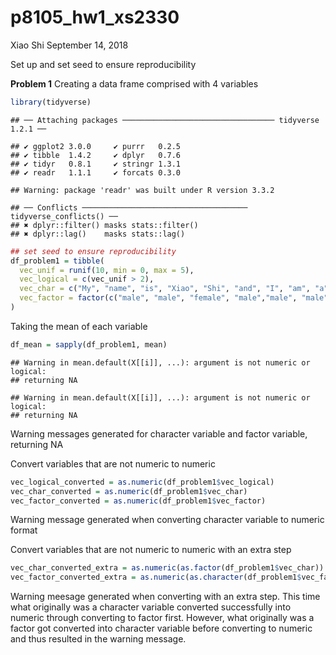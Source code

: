 p8105\_hw1\_xs2330
================
Xiao Shi
September 14, 2018

Set up and set seed to ensure reproducibility

**Problem 1** Creating a data frame comprised with 4 variables

``` r
library(tidyverse)
```

    ## ── Attaching packages ────────────────────────────────── tidyverse 1.2.1 ──

    ## ✔ ggplot2 3.0.0     ✔ purrr   0.2.5
    ## ✔ tibble  1.4.2     ✔ dplyr   0.7.6
    ## ✔ tidyr   0.8.1     ✔ stringr 1.3.1
    ## ✔ readr   1.1.1     ✔ forcats 0.3.0

    ## Warning: package 'readr' was built under R version 3.3.2

    ## ── Conflicts ───────────────────────────────────── tidyverse_conflicts() ──
    ## ✖ dplyr::filter() masks stats::filter()
    ## ✖ dplyr::lag()    masks stats::lag()

``` r
## set seed to ensure reproducibility
df_problem1 = tibble(
  vec_unif = runif(10, min = 0, max = 5),
  vec_logical = c(vec_unif > 2),
  vec_char = c("My", "name", "is", "Xiao", "Shi", "and", "I", "am", "a", "sailor"),
  vec_factor = factor(c("male", "male", "female", "male","male", "male", "male", "female","male", "male"))
)
```

Taking the mean of each variable

``` r
df_mean = sapply(df_problem1, mean)
```

    ## Warning in mean.default(X[[i]], ...): argument is not numeric or logical:
    ## returning NA

    ## Warning in mean.default(X[[i]], ...): argument is not numeric or logical:
    ## returning NA

Warning messages generated for character variable and factor variable, returning NA

Convert variables that are not numeric to numeric

``` r
vec_logical_converted = as.numeric(df_problem1$vec_logical)
vec_char_converted = as.numeric(df_problem1$vec_char)
vec_factor_converted = as.numeric(df_problem1$vec_factor)
```

Warning message generated when converting character variable to numeric format

Convert variables that are not numeric to numeric with an extra step

``` r
vec_char_converted_extra = as.numeric(as.factor(df_problem1$vec_char))
vec_factor_converted_extra = as.numeric(as.character(df_problem1$vec_factor))
```

Warning meesage generated when converting with an extra step. This time what originally was a character variable converted successfully into numeric through converting to factor first. However, what originally was a factor got converted into character variable before converting to numeric and thus resulted in the warning message.
